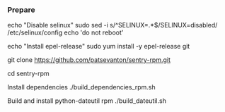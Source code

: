 ### Prepare

echo "Disable selinux"
sudo sed -i s/^SELINUX=.*$/SELINUX=disabled/ /etc/selinux/config
echo 'do not reboot'

echo "Install epel-release"
sudo yum install -y epel-release git

git clone https://github.com/patsevanton/sentry-rpm.git

cd sentry-rpm

Install dependencies
./build_dependencies_rpm.sh

Build and install python-dateutil rpm
./build_dateutil.sh

